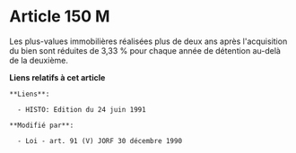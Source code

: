 # Article 150 M

Les plus-values immobilières réalisées plus de deux ans après l'acquisition du bien sont réduites de 3,33 % pour chaque année
de détention au-delà de la deuxième.

**Liens relatifs à cet article**

	**Liens**:

	  - HISTO: Edition du 24 juin 1991

	**Modifié par**:

	  - Loi - art. 91 (V) JORF 30 décembre 1990
